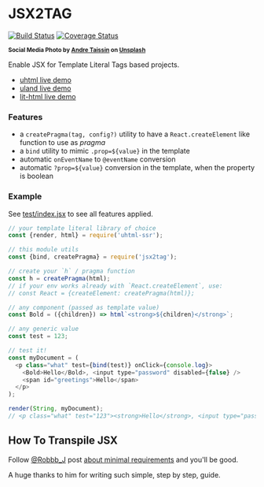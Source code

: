 # JSX2TAG

[![Build Status](https://travis-ci.com/WebReflection/jsx2tag.svg?branch=main)](https://travis-ci.com/WebReflection/jsx2tag) [![Coverage Status](https://coveralls.io/repos/github/WebReflection/jsx2tag/badge.svg?branch=main)](https://coveralls.io/github/WebReflection/jsx2tag?branch=main)

<sup>**Social Media Photo by [Andre Taissin](https://unsplash.com/@andretaissin) on [Unsplash](https://unsplash.com/)**</sup>


Enable JSX for Template Literal Tags based projects.

  * [uhtml live demo](https://codepen.io/WebReflection/pen/KKWxXYY?editors=0010)
  * [uland live demo](https://codepen.io/WebReflection/pen/bGqxYpZ?editors=0010)
  * [lit-html live demo](https://codepen.io/WebReflection/pen/abJaVzm?editors=0010)


### Features

  * a `createPragma(tag, config?)` utility to have a `React.createElement` like function to use as *pragma*
  * a `bind` utility to mimic `.prop=${value}` in the template
  * automatic `onEventName` to `@eventName` conversion
  * automatic `?prop=${value}` conversion in the template, when the property is boolean


### Example

See [test/index.jsx](./test/index.jsx) to see all features applied.

```js
// your template literal library of choice
const {render, html} = require('uhtml-ssr');

// this module utils
const {bind, createPragma} = require('jsx2tag');

// create your `h` / pragma function
const h = createPragma(html);
// if your env works already with `React.createElement`, use:
// const React = {createElement: createPragma(html)};

// any component (passed as template value)
const Bold = ({children}) => html`<strong>${children}</strong>`;

// any generic value
const test = 123;

// test it!
const myDocument = (
  <p class="what" test={bind(test)} onClick={console.log}>
    <Bold>Hello</Bold>, <input type="password" disabled={false} />
    <span id="greetings">Hello</span>
  </p>
);

render(String, myDocument);
// <p class="what" test="123"><strong>Hello</strong>, <input type="password"><span id="greetings">Hello</span></p>
```

## How To Transpile JSX

Follow [@Robbb_J](https://twitter.com/Robbb_J) post [about minimal requirements](https://blog.r0b.io/post/using-jsx-without-react/) and you'll be good.

A huge thanks to him for writing such simple, step by step, guide.
